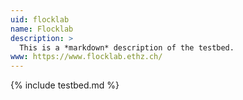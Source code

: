 ```yaml
---
uid: flocklab
name: Flocklab
description: >
  This is a *markdown* description of the testbed.
www: https://www.flocklab.ethz.ch/
---
```


{% include testbed.md %}
